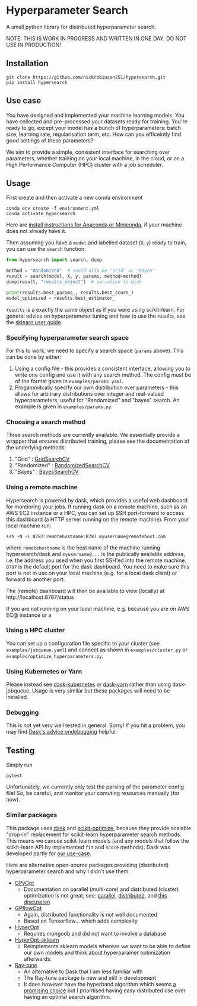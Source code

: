 # Hyperparameter Search

A small python library for distributed hyperparameter search.

NOTE: THIS IS WORK IN PROGRESS AND WRITTEN IN ONE DAY. DO NOT USE IN PRODUCTION!

## Installation

```
git clone https://github.com/nickrobinson251/hypersearch.git
pip install hypersearch
```

## Use case

You have designed and implemented your machine learning models.
You have collected and pre-processed your datasets ready for training. You're ready
to go, except your model has a bunch of hyperparameters: batch size, learning
rate, regularisation term, etc. How can you efficeintly find good settings of
these parameters?

We aim to provide a simple, consistent interface for searching over parameters, whether
training on your local machine, in the cloud, or on a High
Performance Computer (HPC) cluster with a job scheduler.

## Usage

First create and then activate a new conda environment
```
conda env create -f environment.yml
conda activate hypersearch
```

Here are [install instructions for  Anaconda or Miniconda](http://docs.anaconda.com/anaconda/install/), if your machine does not already have it.

Then assuming you have a `model` and labelled dataset (`X`, `y`) ready to train, you can use
the `search` function:

```python
from hypersearch import search, dump

method = "Randomized"  # could also be "Grid" or "Bayes"  
result = search(model, X, y, params, method=method)
dump(result, "results_object")  # serialise to disk

print(results.best_params_, results.best_score_)
model_optimized = results.best_estimator_
```
`results` is a exactly the same object as if you were using scikit-learn.
For general advice on hyperparameter tuning and how to use the results,
see the [sklearn user guide](http://scikit-learn.org/stable/modules/grid_search.html#grid-search).

### Specifying hyperparameter search space

For this to work, we need to specify a search space (`params` above). This can 
be done by either:
1. Using a config file - this provides a consistent interface, allowing you to write one config 
and use it with any search method. The config must be of the format given in `examples/params.yaml`.
2. Progammitcally specify our own distribution over parameters - this allows for arbitrary distributions over
integer and real-valued hyperparameters, useful for "Randomized" and "bayes" search. An example is given in 
`examples/params.py`.

### Choosing a search method

Three search methods are currently available. We essentially provide a wrapper that ensures
distributed training, please see the documentation of the underlying methods:
1. "Grid" : [GridSearchCV](http://scikit-learn.org/stable/modules/generated/sklearn.model_selection.GridSearchCV.html#sklearn.model_selection.GridSearchCV)
2. "Randomized" : [RandomizedSearchCV](http://scikit-learn.org/stable/modules/generated/sklearn.model_selection.RandomizedSearchCV.html)
3. "Bayes" : [BayesSearchCV](https://scikit-optimize.github.io/#skopt.BayesSearchCV)

### Using a remote machine

Hypersearch is powered by dask, which provides a useful web dashboard for
montioring your jobs. If running dask on a remote machine, such as an AWS EC2
instance or a HPC, you can set up SSH port-forward to access this dashboard
(a HTTP server running on the remote machine). From your local machine run:
```
ssh -N -L 8787:remotehostname:8787 myusername@remotehost.com
```
where `remotehostname` is the host name of the machine running hypersearch/dask
and `myusername@...` is the publically available address,
i.e. the address you used when you first SSH'ed into the remote machine.
`8787` is the default port for the dask dashboard. You
need to make sure this port is not in use on your local machine (e.g. for a
local dask client) or forward to another port.

The (remote) dashboard will then be available to view (locally) at
http://localhost:8787/status

If you are not running on your lcoal machine, e.g. because you are on AWS EC@
instance or a

### Using a HPC cluster

You can set up a configuration file specific to your cluster (see `examples/jobqueue.yaml`)
and connect as shown in `examples/cluster.py` or `examples/optimize_hyperparameters.py`.

### Using Kubernetes or Yarn

Please instead see [dask-kubernetes](https://kubernetes.dask.org/en/latest/) or [dask-yarn](https://yarn.dask.org/en/latest/) rather than using dask-jobqueue. Usage is very similar but these packages will need to be installed.

### Debugging

This is not yet very well tested in general. Sorry! If you hit a problem, you
may find [Dask's advice ondebugging](http://docs.dask.org/en/latest/debugging.html) helpful.

## Testing

Simply run

```
pytest
```
Unfortunately, we currently only test the parsing of the parameter config file! So, be careful, and monitor your comuting resources manually (for now). 

### Similar packages

This package uses [dask](https://docs.dask.org/en/latest/) and [scikit-optimize](https://scikit-optimize.github.io/), because they provide scalable "drop-in"
replacement for scikit-learn hyperparameter search methods. 
This  means we canuse scikit-learn models (and any models that follow the scikit-learn API by
implemented `fit` and `score` methods). 
Dask was developed partly for [our use-case](http://docs.dask.org/en/latest/use-cases.html#scikit-learn-or-joblib-user).

Here are alternative open-source packages providing (distributed) hyperparameter search and why I didn't use them:
- [GPyOpt](https://github.com/SheffieldML/GPyOpt)
    - Documentation on parallel (multi-core) and distributed (cluster)
      optimization is not great, see: [parallel](https://nbviewer.jupyter.org/github/SheffieldML/GPyOpt/blob/devel/manual/GPyOpt_parallel_optimization.ipynb),
      [distributed](https://nbviewer.jupyter.org/github/SheffieldML/GPyOpt/blob/master/manual/GPyOpt_external_objective_evaluation.ipynb),
      and
      [this discussion](https://github.com/SheffieldML/GPyOpt/issues/172)
- [GPflowOpt](https://github.com/GPflow/GPflowOpt)
    - Again, distributed functionality is not well documented
    - Based on Tensorflow… which adds complexity
- [HyperOpt](https://github.com/hyperopt/hyperopt)
    - Requires mongodb and did not want  to involve a database
- [HyperOpt-sklearn](https://github.com/hyperopt/hyperopt-sklearn)
     - Reimplements sklearn models whereas we want to be able to define our own models and think about hyperparamer optimization afterwards.
- [Ray-tune](https://github.com/ray-project/ray/tree/master/python/ray/tune)
    - An alternative to Dask that I am less familiar with
    - The Ray-tune package is  new and still in development
    - It does however have the hyperband algorithm which seems [a promising
      choice](http://www.argmin.net/2016/06/23/hyperband/) but I prioritised
      having easy distributed use over having an optimal search algorithm.
